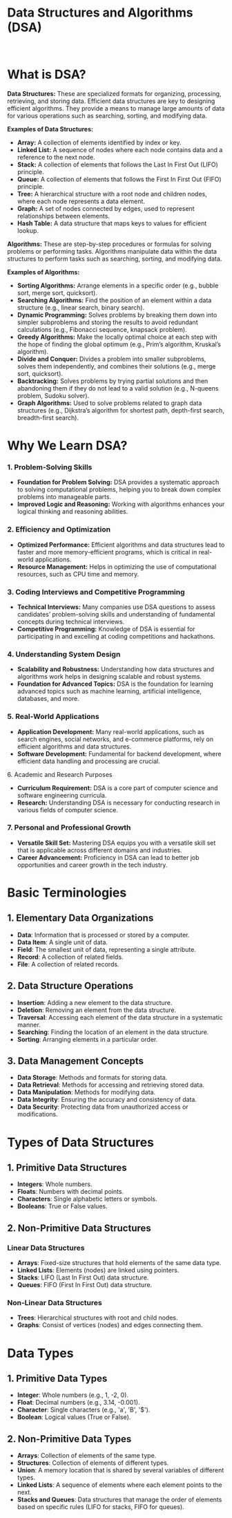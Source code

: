 <h1>Data Structures and Algorithms (DSA)</h1>
    <br>
    <h1>What is DSA?</h1>
        <p>
            <strong>Data Structures:</strong> These are specialized formats for organizing, processing, retrieving, and storing data. Efficient data structures are key to designing efficient algorithms. They provide a means to manage large amounts of data for various operations such as searching, sorting, and modifying data.
        </p>
        <p>
            <strong>Examples of Data Structures:</strong>
        </p>
        <ul>
            <li><strong>Array:</strong> A collection of elements identified by index or key.</li>
            <li><strong>Linked List:</strong> A sequence of nodes where each node contains data and a reference to the next node.</li>
            <li><strong>Stack:</strong> A collection of elements that follows the Last In First Out (LIFO) principle.</li>
            <li><strong>Queue:</strong> A collection of elements that follows the First In First Out (FIFO) principle.</li>
            <li><strong>Tree:</strong> A hierarchical structure with a root node and children nodes, where each node represents a data element.</li>
            <li><strong>Graph:</strong> A set of nodes connected by edges, used to represent relationships between elements.</li>
            <li><strong>Hash Table:</strong> A data structure that maps keys to values for efficient lookup.</li>
        </ul>
        <p>
            <strong>Algorithms:</strong> These are step-by-step procedures or formulas for solving problems or performing tasks. Algorithms manipulate data within the data structures to perform tasks such as searching, sorting, and modifying data.
        </p>
        <p>
            <strong>Examples of Algorithms:</strong>
        </p>
        <ul>
            <li><strong>Sorting Algorithms:</strong> Arrange elements in a specific order (e.g., bubble sort, merge sort, quicksort).</li>
            <li><strong>Searching Algorithms:</strong> Find the position of an element within a data structure (e.g., linear search, binary search).</li>
            <li><strong>Dynamic Programming:</strong> Solves problems by breaking them down into simpler subproblems and storing the results to avoid redundant calculations (e.g., Fibonacci sequence, knapsack problem).</li>
            <li><strong>Greedy Algorithms:</strong> Make the locally optimal choice at each step with the hope of finding the global optimum (e.g., Prim’s algorithm, Kruskal’s algorithm).</li>
            <li><strong>Divide and Conquer:</strong> Divides a problem into smaller subproblems, solves them independently, and combines their solutions (e.g., merge sort, quicksort).</li>
            <li><strong>Backtracking:</strong> Solves problems by trying partial solutions and then abandoning them if they do not lead to a valid solution (e.g., N-queens problem, Sudoku solver).</li>
            <li><strong>Graph Algorithms:</strong> Used to solve problems related to graph data structures (e.g., Dijkstra’s algorithm for shortest path, depth-first search, breadth-first search).</li>
        </ul>
        <h1>Why We Learn DSA?</h1>
        <h3>1. Problem-Solving Skills</h3>
        <ul>
            <li><strong>Foundation for Problem Solving:</strong> DSA provides a systematic approach to solving computational problems, helping you to break down complex problems into manageable parts.</li>
            <li><strong>Improved Logic and Reasoning:</strong> Working with algorithms enhances your logical thinking and reasoning abilities.</li>
        </ul>
        <h3>2. Efficiency and Optimization</h3>
        <ul>
            <li><strong>Optimized Performance:</strong> Efficient algorithms and data structures lead to faster and more memory-efficient programs, which is critical in real-world applications.</li>
            <li><strong>Resource Management:</strong> Helps in optimizing the use of computational resources, such as CPU time and memory.</li>
        </ul>
        <h3>3. Coding Interviews and Competitive Programming</h3>
        <ul>
            <li><strong>Technical Interviews:</strong> Many companies use DSA questions to assess candidates’ problem-solving skills and understanding of fundamental concepts during technical interviews.</li>
            <li><strong>Competitive Programming:</strong> Knowledge of DSA is essential for participating in and excelling at coding competitions and hackathons.</li>
        </ul>
        <h3>4. Understanding System Design</h3>
        <ul>
            <li><strong>Scalability and Robustness:</strong> Understanding how data structures and algorithms work helps in designing scalable and robust systems.</li>
            <li><strong>Foundation for Advanced Topics:</strong> DSA is the foundation for learning advanced topics such as machine learning, artificial intelligence, databases, and more.</li>
        </ul>
        <h3>5. Real-World Applications</h3>
        <ul>
            <li><strong>Application Development:</strong> Many real-world applications, such as search engines, social networks, and e-commerce platforms, rely on efficient algorithms and data structures.</li>
            <li><strong>Software Development:</strong> Fundamental for backend development, where efficient data handling and processing are crucial.</li>
        </ul
        <h3>6. Academic and Research Purposes</h3>
        <ul>
            <li><strong>Curriculum Requirement:</strong> DSA is a core part of computer science and software engineering curricula.</li>
            <li><strong>Research:</strong> Understanding DSA is necessary for conducting research in various fields of computer science.</li>
        </ul>
        <h3>7. Personal and Professional Growth</h3>
        <ul>
            <li><strong>Versatile Skill Set:</strong> Mastering DSA equips you with a versatile skill set that is applicable across different domains and industries.</li>
            <li><strong>Career Advancement:</strong> Proficiency in DSA can lead to better job opportunities and career growth in the tech industry.</li>
        </ul>
    <h1>Basic Terminologies</h1>
    <h2>1. Elementary Data Organizations</h2>
    <ul>
        <li><strong>Data</strong>: Information that is processed or stored by a computer.</li>
        <li><strong>Data Item</strong>: A single unit of data.</li>
        <li><strong>Field</strong>: The smallest unit of data, representing a single attribute.</li>
        <li><strong>Record</strong>: A collection of related fields.</li>
        <li><strong>File</strong>: A collection of related records.</li>
    </ul>
    <h2>2. Data Structure Operations</h2>
    <ul>
        <li><strong>Insertion</strong>: Adding a new element to the data structure.</li>
        <li><strong>Deletion</strong>: Removing an element from the data structure.</li>
        <li><strong>Traversal</strong>: Accessing each element of the data structure in a systematic manner.</li>
        <li><strong>Searching</strong>: Finding the location of an element in the data structure.</li>
        <li><strong>Sorting</strong>: Arranging elements in a particular order.</li>
    </ul>
    <h2>3. Data Management Concepts</h2>
    <ul>
        <li><strong>Data Storage</strong>: Methods and formats for storing data.</li>
        <li><strong>Data Retrieval</strong>: Methods for accessing and retrieving stored data.</li>
        <li><strong>Data Manipulation</strong>: Methods for modifying data.</li>
        <li><strong>Data Integrity</strong>: Ensuring the accuracy and consistency of data.</li>
        <li><strong>Data Security</strong>: Protecting data from unauthorized access or modifications.</li>
    </ul>
    <h1>Types of Data Structures</h1>
    <h2>1. Primitive Data Structures</h2>
    <ul>
        <li><strong>Integers</strong>: Whole numbers.</li>
        <li><strong>Floats</strong>: Numbers with decimal points.</li>
        <li><strong>Characters</strong>: Single alphabetic letters or symbols.</li>
        <li><strong>Booleans</strong>: True or False values.</li>
    </ul>
    <h2>2. Non-Primitive Data Structures</h2>
    <h3>Linear Data Structures</h3>
    <ul>
        <li><strong>Arrays</strong>: Fixed-size structures that hold elements of the same data type.</li>
        <li><strong>Linked Lists</strong>: Elements (nodes) are linked using pointers.</li>
        <li><strong>Stacks</strong>: LIFO (Last In First Out) data structure.</li>
        <li><strong>Queues</strong>: FIFO (First In First Out) data structure.</li>
    </ul>
    <h3>Non-Linear Data Structures</h3>
    <ul>
        <li><strong>Trees</strong>: Hierarchical structures with root and child nodes.</li>
        <li><strong>Graphs</strong>: Consist of vertices (nodes) and edges connecting them.</li>
    </ul>
    <h1>Data Types</h1>
    <h2>1. Primitive Data Types</h2>
    <ul>
        <li><strong>Integer</strong>: Whole numbers (e.g., 1, -2, 0).</li>
        <li><strong>Float</strong>: Decimal numbers (e.g., 3.14, -0.001).</li>
        <li><strong>Character</strong>: Single characters (e.g., 'a', 'B', '$').</li>
        <li><strong>Boolean</strong>: Logical values (True or False).</li>
    </ul>
    <h2>2. Non-Primitive Data Types</h2>
    <ul>
        <li><strong>Arrays</strong>: Collection of elements of the same type.</li>
        <li><strong>Structures</strong>: Collection of elements of different types.</li>
        <li><strong>Union</strong>: A memory location that is shared by several variables of different types.</li>
        <li><strong>Linked Lists</strong>: A sequence of elements where each element points to the next.</li>
        <li><strong>Stacks and Queues</strong>: Data structures that manage the order of elements based on specific rules (LIFO for stacks, FIFO for queues).</li>
    </ul>

   

        
